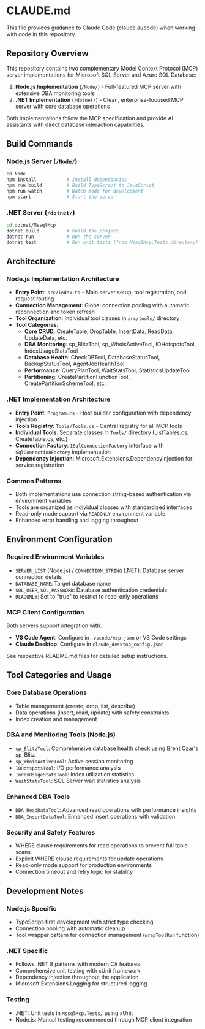 # CLAUDE.md

This file provides guidance to Claude Code (claude.ai/code) when working with code in this repository.

## Repository Overview

This repository contains two complementary Model Context Protocol (MCP) server implementations for Microsoft SQL Server and Azure SQL Database:

1. **Node.js Implementation** (`/Node/`) - Full-featured MCP server with extensive DBA monitoring tools
2. **.NET Implementation** (`/dotnet/`) - Clean, enterprise-focused MCP server with core database operations

Both implementations follow the MCP specification and provide AI assistants with direct database interaction capabilities.

## Build Commands

### Node.js Server (`/Node/`)
```bash
cd Node
npm install           # Install dependencies
npm run build         # Build TypeScript to JavaScript
npm run watch         # Watch mode for development
npm start             # Start the server
```

### .NET Server (`/dotnet/`)
```bash
cd dotnet/MssqlMcp
dotnet build          # Build the project
dotnet run            # Run the server
dotnet test           # Run unit tests (from MssqlMcp.Tests directory)
```

## Architecture

### Node.js Implementation Architecture
- **Entry Point**: `src/index.ts` - Main server setup, tool registration, and request routing
- **Connection Management**: Global connection pooling with automatic reconnection and token refresh
- **Tool Organization**: Individual tool classes in `src/tools/` directory
- **Tool Categories**:
  - **Core CRUD**: CreateTable, DropTable, InsertData, ReadData, UpdateData, etc.
  - **DBA Monitoring**: sp_BlitzTool, sp_WhoisActiveTool, IOHotspotsTool, IndexUsageStatsTool
  - **Database Health**: CheckDBTool, DatabaseStatusTool, BackupStatusTool, AgentJobHealthTool
  - **Performance**: QueryPlanTool, WaitStatsTool, StatisticsUpdateTool
  - **Partitioning**: CreatePartitionFunctionTool, CreatePartitionSchemeTool, etc.

### .NET Implementation Architecture
- **Entry Point**: `Program.cs` - Host builder configuration with dependency injection
- **Tools Registry**: `Tools/Tools.cs` - Central registry for all MCP tools
- **Individual Tools**: Separate classes in `Tools/` directory (ListTables.cs, CreateTable.cs, etc.)
- **Connection Factory**: `ISqlConnectionFactory` interface with `SqlConnectionFactory` implementation
- **Dependency Injection**: Microsoft.Extensions.DependencyInjection for service registration

### Common Patterns
- Both implementations use connection string-based authentication via environment variables
- Tools are organized as individual classes with standardized interfaces
- Read-only mode support via `READONLY` environment variable
- Enhanced error handling and logging throughout

## Environment Configuration

### Required Environment Variables
- `SERVER_LIST` (Node.js) / `CONNECTION_STRING` (.NET): Database server connection details
- `DATABASE_NAME`: Target database name
- `SQL_USER`, `SQL_PASSWORD`: Database authentication credentials
- `READONLY`: Set to "true" to restrict to read-only operations

### MCP Client Configuration
Both servers support integration with:
- **VS Code Agent**: Configure in `.vscode/mcp.json` or VS Code settings
- **Claude Desktop**: Configure in `claude_desktop_config.json`

See respective README.md files for detailed setup instructions.

## Tool Categories and Usage

### Core Database Operations
- Table management (create, drop, list, describe)
- Data operations (insert, read, update) with safety constraints
- Index creation and management

### DBA and Monitoring Tools (Node.js)
- `sp_BlitzTool`: Comprehensive database health check using Brent Ozar's sp_Blitz
- `sp_WhoisActiveTool`: Active session monitoring
- `IOHotspotsTool`: I/O performance analysis
- `IndexUsageStatsTool`: Index utilization statistics
- `WaitStatsTool`: SQL Server wait statistics analysis

### Enhanced DBA Tools
- `DBA_ReadDataTool`: Advanced read operations with performance insights
- `DBA_InsertDataTool`: Enhanced insert operations with validation

### Security and Safety Features
- WHERE clause requirements for read operations to prevent full table scans
- Explicit WHERE clause requirements for update operations
- Read-only mode support for production environments
- Connection timeout and retry logic for stability

## Development Notes

### Node.js Specific
- TypeScript-first development with strict type checking
- Connection pooling with automatic cleanup
- Tool wrapper pattern for connection management (`wrapToolRun` function)

### .NET Specific
- Follows .NET 8 patterns with modern C# features
- Comprehensive unit testing with xUnit framework
- Dependency injection throughout the application
- Microsoft.Extensions.Logging for structured logging

### Testing
- .NET: Unit tests in `MssqlMcp.Tests/` using xUnit
- Node.js: Manual testing recommended through MCP client integration